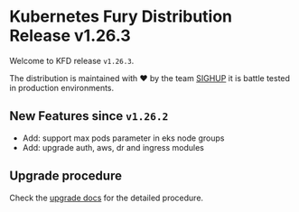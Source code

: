 # Kubernetes Fury Distribution Release v1.26.3

Welcome to KFD release `v1.26.3`.

The distribution is maintained with ❤️ by the team [SIGHUP](https://sighup.io/) it is battle tested in production environments.

## New Features since `v1.26.2`

- Add: support max pods parameter in eks node groups
- Add: upgrade auth, aws, dr and ingress modules

## Upgrade procedure

Check the [upgrade docs](https://github.com/sighupio/furyctl/tree/main/docs/upgrades/kfd) for the detailed procedure.
